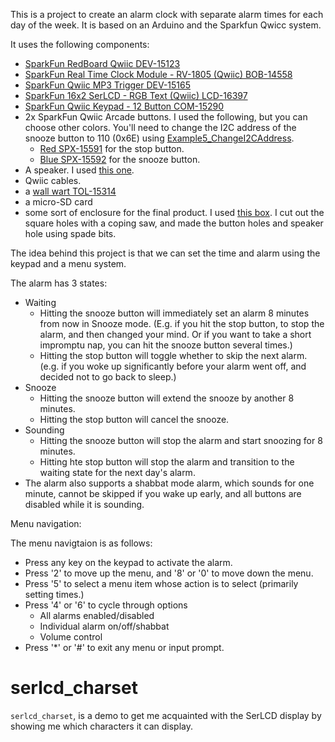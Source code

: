 This is a project to create an alarm clock with separate alarm times for each day of the week. It is based on an Arduino and the Sparkfun Qwicc system.

It uses the following components:

 * [SparkFun RedBoard Qwiic DEV-15123](https://www.sparkfun.com/products/15123)
 * [SparkFun Real Time Clock Module - RV-1805 (Qwiic) BOB-14558](https://www.sparkfun.com/products/14558)
 * [SparkFun Qwiic MP3 Trigger DEV-15165](https://www.sparkfun.com/products/15165)
 * [SparkFun 16x2 SerLCD - RGB Text (Qwiic) LCD-16397](https://www.sparkfun.com/products/16397)
 * [SparkFun Qwiic Keypad - 12 Button COM-15290](https://www.sparkfun.com/products/15290)
 * 2x SparkFun Qwiic Arcade buttons. I used the following, but you can choose
   other colors. You'll need to change the I2C address of the snooze button to
   110 (0x6E) using
   [Example5_ChangeI2CAddress](https://github.com/sparkfun/SparkFun_Qwiic_Button_Arduino_Library/tree/master/examples/Example5_ChangeI2CAddress).
   * [Red SPX-15591](https://www.sparkfun.com/products/15591) for the stop button.
   * [Blue SPX-15592](https://www.sparkfun.com/products/15592) for the snooze button.
 * A speaker. I used [this one](https://www.amazon.com/gp/product/B0738NLFTG).
 * Qwiic cables.
 * a [wall wart TOL-15314](https://www.sparkfun.com/products/15314)
 * a micro-SD card
 * some sort of enclosure for the final product. I used [this box](https://www.amazon.com/gp/product/B018QLQFR6). I cut out the square holes with a coping saw, and made the button holes and speaker hole using spade bits.

The idea behind this project is that we can set the time and alarm using the keypad and a menu system.

The alarm has 3 states:

 * Waiting
   * Hitting the snooze button will immediately set an alarm 8 minutes from now in Snooze mode. (E.g. if you hit the stop button, to stop the alarm, and then changed your mind. Or if you want to take a short impromptu nap, you can hit the snooze button several times.)
   * Hitting the stop button will toggle whether to skip the next alarm. (e.g. if you woke up significantly before your alarm went off, and decided not to go back to sleep.)
 * Snooze
   * Hitting the snooze button will extend the snooze by another 8 minutes.
   * Hitting the stop button will cancel the snooze.
 * Sounding
   * Hitting the snooze button will stop the alarm and start snoozing for 8 minutes.
   * Hitting hte stop button will stop the alarm  and transition to the waiting state for the next day's alarm.
 * The alarm also supports a shabbat mode alarm, which sounds for one minute, cannot be skipped if you wake up early, and all buttons are disabled while it is sounding.

Menu navigation:

The menu navigtaion is as follows:

 * Press any key on the keypad to activate the alarm.
 * Press '2' to move up the menu, and '8' or '0' to move down the menu.
 * Press '5' to select a menu item whose action is to select (primarily setting times.)
 * Press '4' or '6' to cycle through options
   * All alarms enabled/disabled
   * Individual alarm on/off/shabbat
   * Volume control
 * Press '\*' or '#' to exit any menu or input prompt.

# serlcd_charset
`serlcd_charset`, is a demo to get me acquainted with the SerLCD display by showing me which characters it can display.
